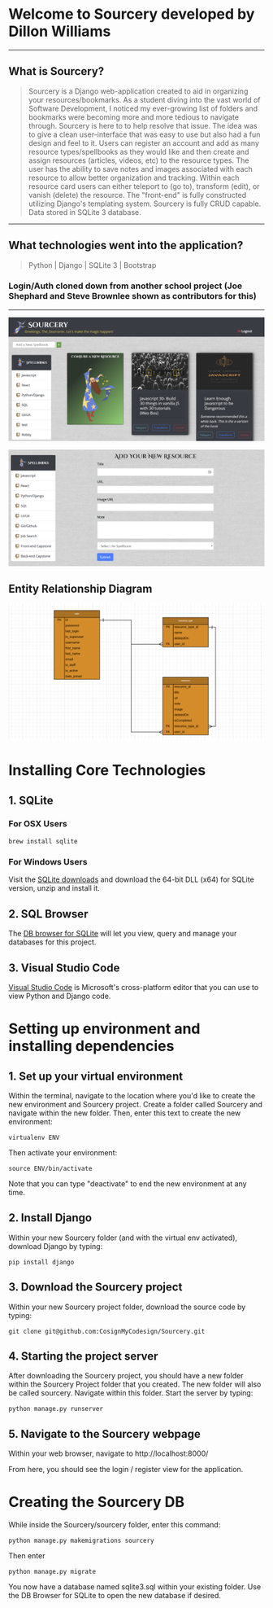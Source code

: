 # Welcome to Sourcery developed by Dillon Williams
----
## What is Sourcery?

> Sourcery is a Django web-application created to aid in organizing your resources/bookmarks. As a student diving into the vast world of Software Development, I noticed my ever-growing list of folders and bookmarks were becoming more and more tedious to navigate through. Sourcery is here to to help resolve that issue. The idea was to give a clean user-interface that was easy to use but also had a fun design and feel to it. Users can register an account and add as many resource types/spellbooks as they would like and then create and assign resources (articles, videos, etc) to the resource types. The user has the ability to save notes and images associated with each resource to allow better organization and tracking. Within each resource card users can either teleport to (go to), transform (edit), or vanish (delete) the resource. The "front-end" is fully constructed utilizing Django's templating system. Sourcery is fully CRUD capable. Data stored in SQLite 3 database.

----
## What technologies went into the application?

>  Python | Django | SQLite 3 | Bootstrap

### Login/Auth cloned down from another school project (Joe Shephard and Steve Brownlee shown as contributors for this)
----

![SourceryScreenshot1](sourcery/static/sourcery/images/sourcery-snippet.PNG)

![SourceryScreenshot2](sourcery/static/sourcery/images/sourcery-snippet2.PNG)


## Entity Relationship Diagram
![Sourcery ERD](sourcery/static/sourcery/images/ERD-snippet.PNG "Sourcery ERD")

# Installing Core Technologies

## 1. SQLite

### For OSX Users

```
brew install sqlite
```

### For Windows Users

Visit the [SQLite downloads](https://www.sqlite.org/download.html) and download the 64-bit DLL (x64) for SQLite version, unzip and install it.

## 2. SQL Browser

The [DB browser for SQLite](http://sqlitebrowser.org/) will let you view, query and manage your databases for this project.

## 3. Visual Studio Code

[Visual Studio Code](https://code.visualstudio.com/download) is Microsoft's cross-platform editor that you can use to view Python and Django code.

# Setting up environment and installing dependencies

## 1. Set up your virtual environment

Within the terminal, navigate to the location where you'd like to create the new environment and Sourcery project. Create a folder called Sourcery and navigate within the new folder. Then, enter this text to create the new environment:
```
virtualenv ENV
```
Then activate your environment:
```
source ENV/bin/activate
```
Note that you can type "deactivate" to end the new environment at any time.

## 2. Install Django

Within your new Sourcery folder (and with the virtual env activated), download Django by typing:
```
pip install django
```

## 3. Download the Sourcery project

Within your new Sourcery project folder, download the source code by typing:
```
git clone git@github.com:CosignMyCodesign/Sourcery.git
```

## 4. Starting the project server

After downloading the Sourcery project, you should have a new folder within the Sourcery Project folder that you created. The new folder will also be called sourcery.  Navigate within this folder.  Start the server by typing:
```
python manage.py runserver
```

## 5. Navigate to the Sourcery webpage

Within your web browser, navigate to http://localhost:8000/

From here, you should see the login / register view for the application.


# Creating the Sourcery DB

While inside the Sourcery/sourcery folder, enter this command:
```
python manage.py makemigrations sourcery
```
Then enter
```
python manage.py migrate
```
You now have a database named sqlite3.sql within your existing folder.  Use the DB Browser for SQLite to open the new database if desired.

